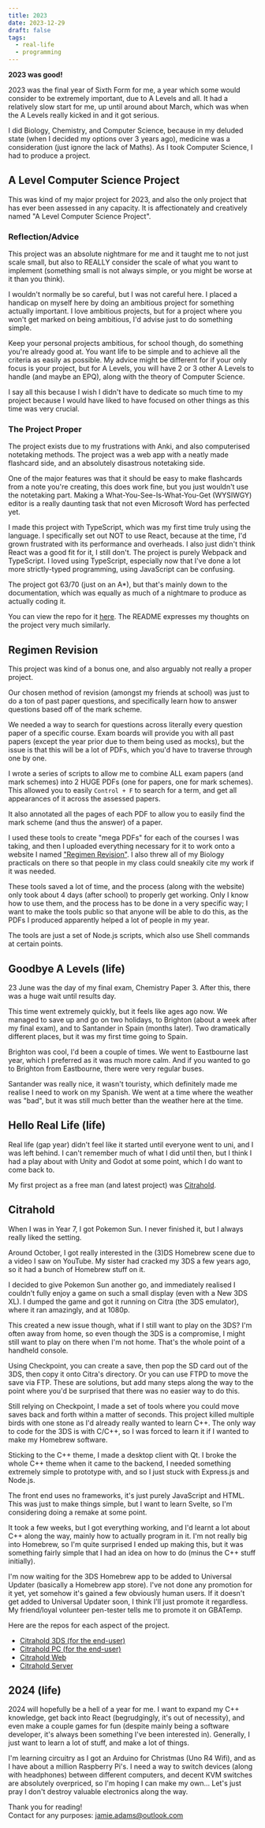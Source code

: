 ```yaml
---
title: 2023
date: 2023-12-29
draft: false
tags:
  - real-life
  - programming
---
```


**2023 was good!**

2023 was the final year of Sixth Form for me, a year which some would consider to be extremely important, due to A Levels and all. It had a relatively slow start for me, up until around about March, which was when the A Levels really kicked in and it got serious.

I did Biology, Chemistry, and Computer Science, because in my deluded state (when I decided my options over 3 years ago), medicine was a consideration (just ignore the lack of Maths). As I took Computer Science, I had to produce a project.

## A Level Computer Science Project
This was kind of my major project for 2023, and also the only project that has ever been assessed in any capacity. It is affectionately and creatively named "A Level Computer Science Project".

### Reflection/Advice
This project was an absolute nightmare for me and it taught me to not just scale small, but also to REALLY consider the scale of what you want to implement (something small is not always simple, or you might be worse at it than you think).

I wouldn't normally be so careful, but I was not careful here. I placed a handicap on myself here by doing an ambitious project for something actually important. I love ambitious projects, but for a project where you won't get marked on being ambitious, I'd advise just to do something simple.

Keep your personal projects ambitious, for school though, do something you're already good at. You want life to be simple and to achieve all the criteria as easily as possible. My advice might be different for if your only focus is your project, but for A Levels, you will have 2 or 3 other A Levels to handle (and maybe an EPQ), along with the theory of Computer Science.

I say all this because I wish I didn't have to dedicate so much time to my project because I would have liked to have focused on other things as this time was very crucial.

### The Project Proper
The project exists due to my frustrations with Anki, and also computerised notetaking methods. The project was a web app with a neatly made flashcard side, and an absolutely disastrous notetaking side.

One of the major features was that it should be easy to make flashcards from a note you're creating, this does work fine, but you just wouldn't use the notetaking part. Making a What-You-See-Is-What-You-Get (WYSIWGY) editor is a really daunting task that not even Microsoft Word has perfected yet.

I made this project with TypeScript, which was my first time truly using the language. I specifically set out NOT to use React, because at the time, I'd grown frustrated with its performance and overheads. I also just didn't think React was a good fit for it, I still don't. The project is purely Webpack and TypeScript. I loved using TypeScript, especially now that I've done a lot more strictly-typed programming, using JavaScript can be confusing.

The project got 63/70 (just on an A*), but that's mainly down to the documentation, which was equally as much of a nightmare to produce as actually coding it.

You can view the repo for it [here](https://github.com/regimensocial/ACSProject). The README expresses my thoughts on the project very much similarly.

## Regimen Revision
This project was kind of a bonus one, and also arguably not really a proper project. 

Our chosen method of revision (amongst my friends at school) was just to do a ton of past paper questions, and specifically learn how to answer questions based off of the mark scheme.

We needed a way to search for questions across literally every question paper of a specific course. Exam boards will provide you with all past papers (except the year prior due to them being used as mocks), but the issue is that this will be a lot of PDFs, which you'd have to traverse through one by one.

I wrote a series of scripts to allow me to combine ALL exam papers (and mark schemes) into 2 HUGE PDFs (one for papers, one for mark schemes). This allowed you to easily `Control + F` to search for a term, and get all appearances of it across the assessed papers.

It also annotated all the pages of each PDF to allow you to easily find the mark scheme (and thus the answer) of a paper.

I used these tools to create "mega PDFs" for each of the courses I was taking, and then I uploaded everything necessary for it to work onto a website I named ["Regimen Revision"](https://revise.regimen.social/). I also threw all of my Biology practicals on there so that people in my class could sneakily cite my work if it was needed.

These tools saved a lot of time, and the process (along with the website) only took about 4 days (after school) to properly get working. Only I know how to use them, and the process has to be done in a very specific way; I want to make the tools public so that anyone will be able to do this, as the PDFs I produced apparently helped a lot of people in my year.

The tools are just a set of Node.js scripts, which also use Shell commands at certain points.

## Goodbye A Levels (life)
23 June was the day of my final exam, Chemistry Paper 3. After this, there was a huge wait until results day.

This time went extremely quickly, but it feels like ages ago now. We managed to save up and go on two holidays, to Brighton (about a week after my final exam), and to Santander in Spain (months later). Two dramatically different places, but it was my first time going to Spain.

Brighton was cool, I'd been a couple of times. We went to Eastbourne last year, which I preferred as it was much more calm. And if you wanted to go to Brighton from Eastbourne, there were very regular buses.

Santander was really nice, it wasn't touristy, which definitely made me realise I need to work on my Spanish. We went at a time where the weather was "bad", but it was still much better than the weather here at the time.

## Hello Real Life (life)
Real life (gap year) didn't feel like it started until everyone went to uni, and I was left behind. I can't remember much of what I did until then, but I think I had a play about with Unity and Godot at some point, which I do want to come back to.

My first project as a free man (and latest project) was [Citrahold](https://www.citrahold.com).

## Citrahold

When I was in Year 7, I got Pokemon Sun. I never finished it, but I always really liked the setting.

Around October, I got really interested in the (3)DS Homebrew scene due to a video I saw on YouTube. My sister had cracked my 3DS a few years ago, so it had a bunch of Homebrew stuff on it. 

I decided to give Pokemon Sun another go, and immediately realised I couldn't fully enjoy a game on such a small display (even with a New 3DS XL). I dumped the game and got it running on Citra (the 3DS emulator), where it ran amazingly, and at 1080p.

This created a new issue though, what if I still want to play on the 3DS? I'm often away from home, so even though the 3DS is a compromise, I might still want to play on there when I'm not home. That's the whole point of a handheld console.

Using Checkpoint, you can create a save, then pop the SD card out of the 3DS, then copy it onto Citra's directory. Or you can use FTPD to move the save via FTP. These are solutions, but add many steps along the way to the point where you'd be surprised that there was no easier way to do this.

Still relying on Checkpoint, I made a set of tools where you could move saves back and forth within a matter of seconds. This project killed multiple birds with one stone as I'd already really wanted to learn C++. The only way to code for the 3DS is with C/C++, so I was forced to learn it if I wanted to make my Homebrew software.

Sticking to the C++ theme, I made a desktop client with Qt. I broke the whole C++ theme when it came to the backend, I needed something extremely simple to prototype with, and so I just stuck with Express.js and Node.js. 

The front end uses no frameworks, it's just purely JavaScript and HTML. This was just to make things simple, but I want to learn Svelte, so I'm considering doing a remake at some point.

It took a few weeks, but I got everything working, and I'd learnt a lot about C++ along the way, mainly how to actually program in it. I'm not really big into Homebrew, so I'm quite surprised I ended up making this, but it was something fairly simple that I had an idea on how to do (minus the C++ stuff initially). 

I'm now waiting for the 3DS Homebrew app to be added to Universal Updater (basically a Homebrew app store). I've not done any promotion for it yet, yet somehow it's gained a few obviously human users. If it doesn't get added to Universal Updater soon, I think I'll just promote it regardless. My friend/loyal volunteer pen-tester tells me to promote it on GBATemp.

Here are the repos for each aspect of the project.
- [Citrahold 3DS (for the end-user)](https://github.com/regimensocial/Citrahold-3DS)
- [Citrahold PC (for the end-user)](https://github.com/regimensocial/citraholdUI)
- [Citrahold Web](https://github.com/regimensocial/Citrahold-Web)
- [Citrahold Server](https://github.com/regimensocial/Citrahold-Server)

## 2024 (life)

2024 will hopefully be a hell of a year for me. I want to expand my C++ knowledge, get back into React (begrudgingly, it's out of necessity), and even make a couple games for fun (despite mainly being a software developer, it's always been something I've been interested in). Generally, I just want to learn a lot of stuff, and make a lot of things.

I'm learning circuitry as I got an Arduino for Christmas (Uno R4 Wifi), and as I have about a million Raspberry Pi's. I need a way to switch devices (along with headphones) between different computers, and decent KVM switches are absolutely overpriced, so I'm hoping I can make my own... Let's just pray I don't destroy valuable electronics along the way.

Thank you for reading! \
Contact for any purposes: [jamie.adams@outlook.com](mailto:jamie.adams@outlook.com)



